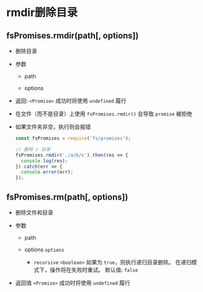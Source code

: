 # rmdir删除目录

## fsPromises.rmdir(path\[, options])

+ 删除目录

+ 参数

  + path

  + options

+ 返回: `<Promise>` 成功时将使用 `undefined` 履行

+ 在文件（而不是目录）上使用 `fsPromises.rmdir()` 会导致 `promise` 被拒绝

+ 如果文件夹非空，执行则会报错

    ```javascript
    const fsPromises = require('fs/promises');

    // 删除 c 目录
    fsPromises.rmdir('./a/b/c').then(res => {
      console.log(res);
    }).catch(err => {
      console.error(err);
    });
    ```

## fsPromises.rm(path\[, options])

+ 删除文件和目录

+ 参数

  + path

  + options `options`

    + `recursive` `<boolean>` 如果为 `true`，则执行递归目录删除。 在递归模式下，操作将在失败时重试。 默认值: `false`

+ 返回值 `<Promise>` 成功时将使用 `undefined` 履行
